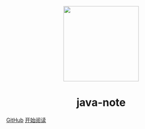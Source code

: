 <p align="center">
<img src="https://ss1.bdstatic.com/70cFuXSh_Q1YnxGkpoWK1HF6hhy/it/u=2546381776,389762233&fm=26&gp=0.jpg" width="200" height="200"/>
</p>
<h1 align="center">java-note</h1>

[GitHub](https://github.com/zzl493743016/java-home)
[开始阅读](readme.md)




